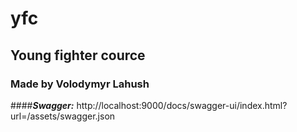 # yfc
## Young fighter cource
### Made by Volodymyr Lahush
####***Swagger:***
http://localhost:9000/docs/swagger-ui/index.html?url=/assets/swagger.json

